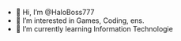 - 👋 Hi, I’m @HaloBoss777
- 👀 I’m interested in Games, Coding, ens.
- 🌱 I’m currently learning Information Technologie

<!---
HaloBoss777/HaloBoss777 is a ✨ special ✨ repository because its `README.md` (this file) appears on your GitHub profile.
You can click the Preview link to take a look at your changes.
--->
